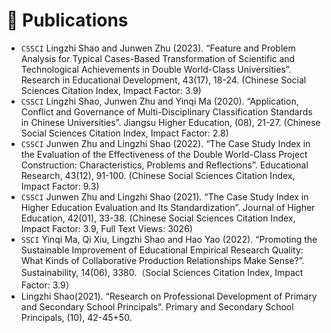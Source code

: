 
# 📝 Publications 

- ``CSSCI`` Lingzhi Shao and Junwen Zhu (2023). “Feature and Problem Analysis for Typical Cases-Based Transformation of Scientific and Technological Achievements in Double World-Class Universities”. Research in Educational Development, 43(17), 18-24. (Chinese Social Sciences Citation Index, Impact Factor: 3.9)
- ``CSSCI`` Lingzhi Shao, Junwen Zhu and Yinqi Ma (2020). “Application, Conflict and Governance of Multi-Disciplinary Classification Standards in Chinese Universities”. Jiangsu Higher Education, (08), 21-27. (Chinese Social Sciences Citation Index, Impact Factor: 2.8)
- ``CSSCI`` Junwen Zhu and Lingzhi Shao (2022). “The Case Study Index in the Evaluation of the Effectiveness of the Double World-Class Project Construction: Characteristics, Problems and Reflections”. Educational Research, 43(12), 91-100. (Chinese Social Sciences Citation Index, Impact Factor: 9.3)
- ``CSSCI`` Junwen Zhu and Lingzhi Shao (2021). “The Case Study Index in Higher Education Evaluation and Its Standardization”. Journal of Higher Education, 42(01), 33-38. (Chinese Social Sciences Citation Index, Impact Factor: 3.9, Full Text Views: 3026)
- ``SSCI`` Yinqi Ma, Qi Xiu, Lingzhi Shao and Hao Yao (2022). “Promoting the Sustainable Improvement of Educational Empirical Research Quality: What Kinds of Collaborative Production Relationships Make Sense?”. Sustainability, 14(06), 3380.（Social Sciences Citation Index, Impact Factor: 3.9）
- Lingzhi Shao(2021). “Research on Professional Development of Primary and Secondary School Principals”. Primary and Secondary School Principals, (10), 42-45+50.
     
